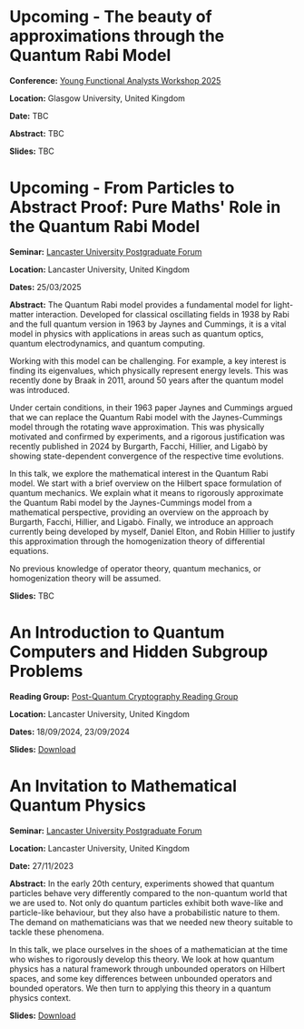 # Upcoming - The beauty of approximations through the Quantum Rabi Model

**Conference:** [Young Functional Analysts Workshop 2025](https://sites.google.com/view/yfaw2025/home)

**Location:** Glasgow University, United Kingdom

**Date:** TBC

**Abstract:** TBC

**Slides:** TBC


# Upcoming - From Particles to Abstract Proof: Pure Maths' Role in the Quantum Rabi Model

**Seminar:** [Lancaster University Postgraduate Forum](https://www.lancaster.ac.uk/maths/)

**Location:** Lancaster University, United Kingdom

**Dates:** 25/03/2025

**Abstract:** The Quantum Rabi model provides a fundamental model for light-matter interaction. Developed for classical oscillating fields in 1938 by Rabi and the full quantum version in 1963 by Jaynes and Cummings, it is a vital model in physics with applications in areas such as quantum optics, quantum electrodynamics, and quantum computing.

Working with this model can be challenging. For example, a key interest is finding its eigenvalues, which physically represent energy levels. This was recently done by Braak in 2011, around 50 years after the quantum model was introduced.

Under certain conditions, in their 1963 paper Jaynes and Cummings argued that we can replace the Quantum Rabi model with the Jaynes-Cummings model through the rotating wave approximation. This was physically motivated and confirmed by experiments, and a rigorous justification was recently published in 2024 by Burgarth, Facchi, Hillier, and Ligabò by showing state-dependent convergence of the respective time evolutions.

In this talk, we explore the mathematical interest in the Quantum Rabi model. We start with a brief overview on the Hilbert space formulation of quantum mechanics. We explain what it means to rigorously approximate the Quantum Rabi model by the Jaynes-Cummings model from a mathematical perspective, providing an overview on the approach by Burgarth, Facchi, Hillier, and Ligabò. Finally, we introduce an approach currently being developed by myself, Daniel Elton, and Robin Hillier to justify this approximation through the homogenization theory of differential equations.

No previous knowledge of operator theory, quantum mechanics, or homogenization theory will be assumed.

**Slides:** TBC

# An Introduction to Quantum Computers and Hidden Subgroup Problems

**Reading Group:** [Post-Quantum Cryptography Reading Group](https://www.lancaster.ac.uk/maths/)

**Location:** Lancaster University, United Kingdom

**Dates:** 18/09/2024, 23/09/2024

**Slides:** [Download](assets/slides/intro_to_quantum_algorithms_both_talks.pdf)

# An Invitation to Mathematical Quantum Physics

**Seminar:** [Lancaster University Postgraduate Forum](https://www.lancaster.ac.uk/maths/)

**Location:** Lancaster University, United Kingdom

**Date:** 27/11/2023

**Abstract:** In the early 20th century, experiments showed that quantum particles behave very differently compared to the non-quantum world that we are used to. Not only do quantum particles exhibit both wave-like and particle-like behaviour, but they also have a probabilistic nature to them. The demand on mathematicians was that we needed new theory suitable to tackle these phenomena.

 

In this talk, we place ourselves in the shoes of a mathematician at the time who wishes to rigorously develop this theory. We look at how quantum physics has a natural framework through unbounded operators on Hilbert spaces, and some key differences between unbounded operators and bounded operators. We then turn to applying this theory in a quantum physics context.

**Slides:** [Download](assets/slides/invitation_to_mathematical_quantum_physics.pdf)